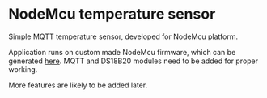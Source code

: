 # NodeMcu temperature sensor
Simple MQTT temperature sensor, developed for NodeMcu platform.

Application runs on custom made NodeMcu firmware, which can be generated
[here](https://nodemcu-build.com/). MQTT and DS18B20 modules need to be added
for proper working.

More features are likely to be added later.